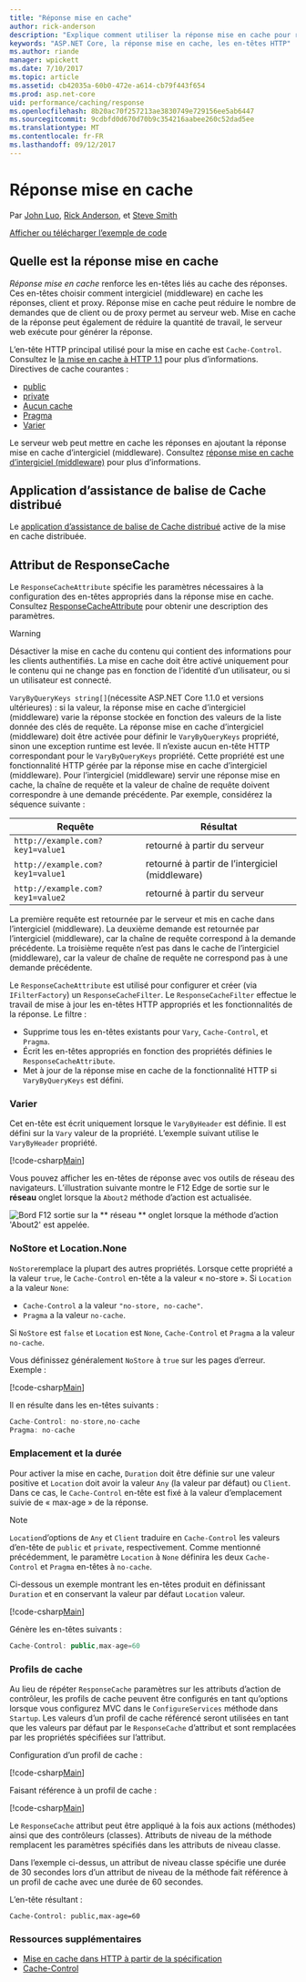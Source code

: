 ```yaml
---
title: "Réponse mise en cache"
author: rick-anderson
description: "Explique comment utiliser la réponse mise en cache pour réduire la bande passante et améliorer les performances."
keywords: "ASP.NET Core, la réponse mise en cache, les en-têtes HTTP"
ms.author: riande
manager: wpickett
ms.date: 7/10/2017
ms.topic: article
ms.assetid: cb42035a-60b0-472e-a614-cb79f443f654
ms.prod: asp.net-core
uid: performance/caching/response
ms.openlocfilehash: 8b20ac70f257213ae3830749e729156ee5ab6447
ms.sourcegitcommit: 9cdbfd0d670d70b9c354216aabee260c52dad5ee
ms.translationtype: MT
ms.contentlocale: fr-FR
ms.lasthandoff: 09/12/2017
---
```

# <a name="response-caching"></a>Réponse mise en cache

Par [John Luo](https://github.com/JunTaoLuo), [Rick Anderson](https://twitter.com/RickAndMSFT), et [Steve Smith](https://ardalis.com/)

[Afficher ou télécharger l’exemple de code](https://github.com/aspnet/Docs/tree/master/aspnetcore/performance/caching/response/sample)

## <a name="what-is-response-caching"></a>Quelle est la réponse mise en cache

*Réponse mise en cache* renforce les en-têtes liés au cache des réponses. Ces en-têtes choisir comment intergiciel (middleware) en cache les réponses, client et proxy. Réponse mise en cache peut réduire le nombre de demandes que de client ou de proxy permet au serveur web. Mise en cache de la réponse peut également de réduire la quantité de travail, le serveur web exécute pour générer la réponse. 

L’en-tête HTTP principal utilisé pour la mise en cache est `Cache-Control`. Consultez le [la mise en cache à HTTP 1.1](https://tools.ietf.org/html/rfc7234#section-5.2) pour plus d’informations. Directives de cache courantes :

* [public](https://tools.ietf.org/html/rfc7234#section-5.2.2.5)
* [private](https://tools.ietf.org/html/rfc7234#section-5.2.2.6)
* [Aucun cache](https://tools.ietf.org/html/rfc7234#section-5.2.1.4)
* [Pragma](https://tools.ietf.org/html/rfc7234#section-5.4)
* [Varier](https://tools.ietf.org/html/rfc7231#section-7.1.4)

Le serveur web peut mettre en cache les réponses en ajoutant la réponse mise en cache d’intergiciel (middleware). Consultez [réponse mise en cache d’intergiciel (middleware)](middleware.md) pour plus d’informations.

## <a name="distributed-cache-tag-helper"></a>Application d’assistance de balise de Cache distribué

Le [application d’assistance de balise de Cache distribué](xref:mvc/views/tag-helpers/builtin-th/DistributedCacheTagHelper) active de la mise en cache distribuée.


## <a name="responsecache-attribute"></a>Attribut de ResponseCache

Le `ResponseCacheAttribute` spécifie les paramètres nécessaires à la configuration des en-têtes appropriés dans la réponse mise en cache. Consultez [ResponseCacheAttribute](https://docs.microsoft.com/aspnet/core/api/microsoft.aspnetcore.mvc.responsecacheattribute) pour obtenir une description des paramètres.

>[!WARNING]
> Désactiver la mise en cache du contenu qui contient des informations pour les clients authentifiés. La mise en cache doit être activé uniquement pour le contenu qui ne change pas en fonction de l’identité d’un utilisateur, ou si un utilisateur est connecté.

`VaryByQueryKeys string[]`(nécessite ASP.NET Core 1.1.0 et versions ultérieures) : si la valeur, la réponse mise en cache d’intergiciel (middleware) varie la réponse stockée en fonction des valeurs de la liste donnée des clés de requête. La réponse mise en cache d’intergiciel (middleware) doit être activée pour définir le `VaryByQueryKeys` propriété, sinon une exception runtime est levée. Il n’existe aucun en-tête HTTP correspondant pour le `VaryByQueryKeys` propriété. Cette propriété est une fonctionnalité HTTP gérée par la réponse mise en cache d’intergiciel (middleware). Pour l’intergiciel (middleware) servir une réponse mise en cache, la chaîne de requête et la valeur de chaîne de requête doivent correspondre à une demande précédente. Par exemple, considérez la séquence suivante :

| Requête          | Résultat |
| ----------------- | ------------ | 
| `http://example.com?key1=value1` | retourné à partir du serveur |
| `http://example.com?key1=value1` | retourné à partir de l’intergiciel (middleware) |
| `http://example.com?key1=value2` | retourné à partir du serveur |

La première requête est retournée par le serveur et mis en cache dans l’intergiciel (middleware). La deuxième demande est retournée par l’intergiciel (middleware), car la chaîne de requête correspond à la demande précédente. La troisième requête n’est pas dans le cache de l’intergiciel (middleware), car la valeur de chaîne de requête ne correspond pas à une demande précédente. 

Le `ResponseCacheAttribute` est utilisé pour configurer et créer (via `IFilterFactory`) un `ResponseCacheFilter`. Le `ResponseCacheFilter` effectue le travail de mise à jour les en-têtes HTTP appropriés et les fonctionnalités de la réponse. Le filtre :

* Supprime tous les en-têtes existants pour `Vary`, `Cache-Control`, et `Pragma`. 
* Écrit les en-têtes appropriés en fonction des propriétés définies le `ResponseCacheAttribute`. 
* Met à jour de la réponse mise en cache de la fonctionnalité HTTP si `VaryByQueryKeys` est défini.

### <a name="vary"></a>Varier

Cet en-tête est écrit uniquement lorsque le `VaryByHeader` est définie. Il est défini sur la `Vary` valeur de la propriété. L’exemple suivant utilise le `VaryByHeader` propriété.

[!code-csharp[Main](response/sample/Controllers/HomeController.cs?name=snippet_VaryByHeader&highlight=1)]

Vous pouvez afficher les en-têtes de réponse avec vos outils de réseau des navigateurs. L’illustration suivante montre le F12 Edge de sortie sur le **réseau** onglet lorsque la `About2` méthode d’action est actualisée. 

![Bord F12 sortie sur la ** réseau ** onglet lorsque la méthode d’action 'About2' est appelée.](response/_static/vary.png)

### <a name="nostore-and-locationnone"></a>NoStore et Location.None

`NoStore`remplace la plupart des autres propriétés. Lorsque cette propriété a la valeur `true`, le `Cache-Control` en-tête a la valeur « no-store ». Si `Location` a la valeur `None`:

* `Cache-Control` a la valeur `"no-store, no-cache"`. 
* `Pragma` a la valeur `no-cache`. 

Si `NoStore` est `false` et `Location` est `None`, `Cache-Control` et `Pragma` a la valeur `no-cache`.

Vous définissez généralement `NoStore` à `true` sur les pages d’erreur. Exemple :

[!code-csharp[Main](response/sample/Controllers/HomeController.cs?name=snippet1&highlight=1)]

Il en résulte dans les en-têtes suivants :

```javascript
Cache-Control: no-store,no-cache
Pragma: no-cache
```

### <a name="location-and-duration"></a>Emplacement et la durée

Pour activer la mise en cache, `Duration` doit être définie sur une valeur positive et `Location` doit avoir la valeur `Any` (la valeur par défaut) ou `Client`. Dans ce cas, le `Cache-Control` en-tête est fixé à la valeur d’emplacement suivie de « max-age » de la réponse.

> [!NOTE]
> `Location`d’options de `Any` et `Client` traduire en `Cache-Control` les valeurs d’en-tête de `public` et `private`, respectivement. Comme mentionné précédemment, le paramètre `Location` à `None` définira les deux `Cache-Control` et `Pragma` en-têtes à `no-cache`.

Ci-dessous un exemple montrant les en-têtes produit en définissant `Duration` et en conservant la valeur par défaut `Location` valeur.

[!code-csharp[Main](response/sample/Controllers/HomeController.cs?name=snippet_duration&highlight=1)]

Génère les en-têtes suivants :

```javascript
Cache-Control: public,max-age=60
   ```

### <a name="cache-profiles"></a>Profils de cache

Au lieu de répéter `ResponseCache` paramètres sur les attributs d’action de contrôleur, les profils de cache peuvent être configurés en tant qu’options lorsque vous configurez MVC dans le `ConfigureServices` méthode dans `Startup`. Les valeurs d’un profil de cache référencé seront utilisées en tant que les valeurs par défaut par le `ResponseCache` d’attribut et sont remplacées par les propriétés spécifiées sur l’attribut.

Configuration d’un profil de cache :

[!code-csharp[Main](response/sample/Startup.cs?name=snippet1)] 

Faisant référence à un profil de cache :

[!code-csharp[Main](response/sample/Controllers/HomeController.cs?name=snippet_controller&highlight=1,4)]

Le `ResponseCache` attribut peut être appliqué à la fois aux actions (méthodes) ainsi que des contrôleurs (classes). Attributs de niveau de la méthode remplacent les paramètres spécifiés dans les attributs de niveau classe.

Dans l’exemple ci-dessus, un attribut de niveau classe spécifie une durée de 30 secondes lors d’un attribut de niveau de la méthode fait référence à un profil de cache avec une durée de 60 secondes.

L’en-tête résultant :

```
Cache-Control: public,max-age=60
   ```

  ### <a name="additional-resources"></a>Ressources supplémentaires

* [Mise en cache dans HTTP à partir de la spécification](https://tools.ietf.org/html/rfc7234#section-3)
* [Cache-Control](https://www.w3.org/Protocols/rfc2616/rfc2616-sec14.html#sec14.9)
